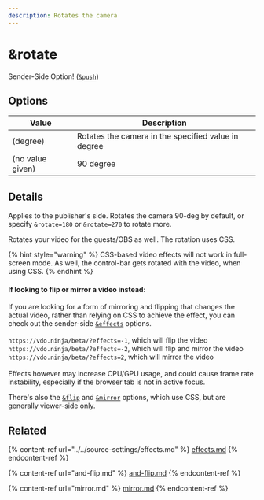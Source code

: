 ```yaml
---
description: Rotates the camera
---
```


# \&rotate

Sender-Side Option! ([`&push`](../../source-settings/push.md))

## Options

| Value            | Description                                         |
| ---------------- | --------------------------------------------------- |
| (degree)         | Rotates the camera in the specified value in degree |
| (no value given) | 90 degree                                           |

## Details

Applies to the publisher's side. Rotates the camera 90-deg by default, or specify `&rotate=180` or `&rotate=270` to rotate more.

Rotates your video for the guests/OBS as well. The rotation uses CSS.

{% hint style="warning" %}
CSS-based video effects will not work in full-screen mode. As well, the control-bar gets rotated with the video, when using CSS.&#x20;
{% endhint %}

#### If looking to flip or mirror a video instead:

If you are looking for a form of mirroring and flipping that changes the actual video, rather than relying on CSS to achieve the effect, you can check out the sender-side [`&effects`](../../source-settings/effects.md) options.\
\
`https://vdo.ninja/beta/?effects=-1`,  which will flip the video `https://vdo.ninja/beta/?effects=-2`,  which will flip and mirror the video\
`https://vdo.ninja/beta/?effects=2`,  which will mirror the video\
\
Effects however may increase CPU/GPU usage, and could cause frame rate instability, especially if the browser tab is not in active focus.

There's also the [`&flip`](and-flip.md) and [`&mirror`](mirror.md) options, which use CSS, but are generally viewer-side only.

## Related

{% content-ref url="../../source-settings/effects.md" %}
[effects.md](../../source-settings/effects.md)
{% endcontent-ref %}

{% content-ref url="and-flip.md" %}
[and-flip.md](and-flip.md)
{% endcontent-ref %}

{% content-ref url="mirror.md" %}
[mirror.md](mirror.md)
{% endcontent-ref %}
